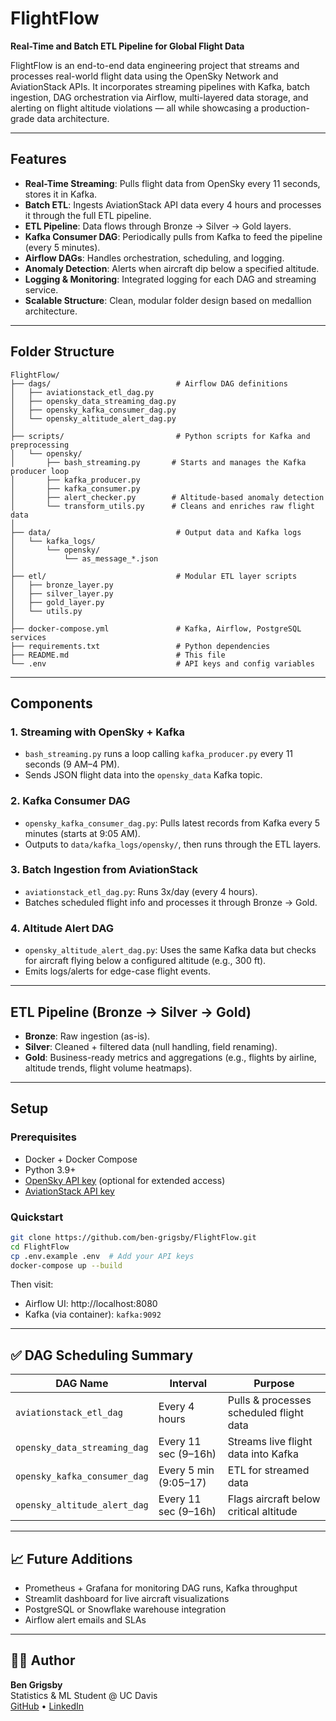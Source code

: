 # FlightFlow

**Real-Time and Batch ETL Pipeline for Global Flight Data**

FlightFlow is an end-to-end data engineering project that streams and processes real-world flight data using the OpenSky Network and AviationStack APIs. It incorporates streaming pipelines with Kafka, batch ingestion, DAG orchestration via Airflow, multi-layered data storage, and alerting on flight altitude violations — all while showcasing a production-grade data architecture.

---

## Features

- **Real-Time Streaming**: Pulls flight data from OpenSky every 11 seconds, stores it in Kafka.
- **Batch ETL**: Ingests AviationStack API data every 4 hours and processes it through the full ETL pipeline.
- **ETL Pipeline**: Data flows through Bronze → Silver → Gold layers.
- **Kafka Consumer DAG**: Periodically pulls from Kafka to feed the pipeline (every 5 minutes).
- **Airflow DAGs**: Handles orchestration, scheduling, and logging.
- **Anomaly Detection**: Alerts when aircraft dip below a specified altitude.
- **Logging & Monitoring**: Integrated logging for each DAG and streaming service.
- **Scalable Structure**: Clean, modular folder design based on medallion architecture.

---

## Folder Structure

```
FlightFlow/
├── dags/                            # Airflow DAG definitions
│   ├── aviationstack_etl_dag.py
│   ├── opensky_data_streaming_dag.py
│   ├── opensky_kafka_consumer_dag.py
│   └── opensky_altitude_alert_dag.py
│
├── scripts/                         # Python scripts for Kafka and preprocessing
│   └── opensky/
│       ├── bash_streaming.py       # Starts and manages the Kafka producer loop
│       ├── kafka_producer.py
│       ├── kafka_consumer.py
│       ├── alert_checker.py        # Altitude-based anomaly detection
│       └── transform_utils.py      # Cleans and enriches raw flight data
│
├── data/                            # Output data and Kafka logs
│   └── kafka_logs/
│       └── opensky/
│           └── as_message_*.json
│
├── etl/                             # Modular ETL layer scripts
│   ├── bronze_layer.py
│   ├── silver_layer.py
│   ├── gold_layer.py
│   └── utils.py
│
├── docker-compose.yml               # Kafka, Airflow, PostgreSQL services
├── requirements.txt                 # Python dependencies
├── README.md                        # This file
└── .env                             # API keys and config variables
```

---

## Components

### 1. **Streaming with OpenSky + Kafka**

- `bash_streaming.py` runs a loop calling `kafka_producer.py` every 11 seconds (9 AM–4 PM).
- Sends JSON flight data into the `opensky_data` Kafka topic.

### 2. **Kafka Consumer DAG**

- `opensky_kafka_consumer_dag.py`: Pulls latest records from Kafka every 5 minutes (starts at 9:05 AM).
- Outputs to `data/kafka_logs/opensky/`, then runs through the ETL layers.

### 3. **Batch Ingestion from AviationStack**

- `aviationstack_etl_dag.py`: Runs 3x/day (every 4 hours).
- Batches scheduled flight info and processes it through Bronze → Gold.

### 4. **Altitude Alert DAG**

- `opensky_altitude_alert_dag.py`: Uses the same Kafka data but checks for aircraft flying below a configured altitude (e.g., 300 ft).
- Emits logs/alerts for edge-case flight events.

---

## ETL Pipeline (Bronze → Silver → Gold)

- **Bronze**: Raw ingestion (as-is).
- **Silver**: Cleaned + filtered data (null handling, field renaming).
- **Gold**: Business-ready metrics and aggregations (e.g., flights by airline, altitude trends, flight volume heatmaps).

---

## Setup

### Prerequisites

- Docker + Docker Compose
- Python 3.9+
- [OpenSky API key](https://opensky-network.org/) (optional for extended access)
- [AviationStack API key](https://aviationstack.com/)

### Quickstart

```bash
git clone https://github.com/ben-grigsby/FlightFlow.git
cd FlightFlow
cp .env.example .env  # Add your API keys
docker-compose up --build
```

Then visit:
- Airflow UI: http://localhost:8080
- Kafka (via container): `kafka:9092`

---

## ✅ DAG Scheduling Summary

| DAG Name                        | Interval             | Purpose                                 |
|-------------------------------|----------------------|-----------------------------------------|
| `aviationstack_etl_dag`       | Every 4 hours        | Pulls & processes scheduled flight data |
| `opensky_data_streaming_dag`  | Every 11 sec (9–16h) | Streams live flight data into Kafka     |
| `opensky_kafka_consumer_dag`  | Every 5 min (9:05–17)| ETL for streamed data                   |
| `opensky_altitude_alert_dag`  | Every 11 sec (9–16h) | Flags aircraft below critical altitude  |

---

## 📈 Future Additions

- Prometheus + Grafana for monitoring DAG runs, Kafka throughput
- Streamlit dashboard for live aircraft visualizations
- PostgreSQL or Snowflake warehouse integration
- Airflow alert emails and SLAs

---

## 👨‍💻 Author

**Ben Grigsby**  
Statistics & ML Student @ UC Davis  
[GitHub](https://github.com/ben-grigsby) • [LinkedIn](https://linkedin.com/in/ben-grigsby)